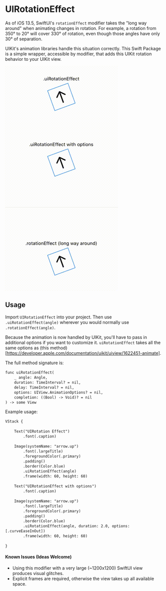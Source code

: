 # UIRotationEffect

As of iOS 13.5, SwiftUI's `rotationEffect` modifier takes the "long way around" when animating changes in rotation. For example, a rotation from 350° to 20° will cover 330° of rotation, even though those angles have only 30° of separation.

UIKit's animation libraries handle this situation correctly. This Swift Package is a simple wrapper, accessible by modifier, that adds this UIKit rotation behavior to your UIKit view.

![](example.gif)

## Usage
Import `UIRotationEffect` into your project. Then use `.uiRotationEffect(angle)` wherever you would normally use `.rotationEffect(angle)`.

Because the animation is now handled by UIKit, you'll have to pass in additional options if you want to customize it. `uiRotationEffect` takes all the same options as (this method)[https://developer.apple.com/documentation/uikit/uiview/1622451-animate]. 

The full method signature is:
```
func uiRotationEffect(
    _ angle: Angle, 
    duration: TimeInterval? = nil, 
    delay: TimeInterval? = nil, 
    options: UIView.AnimationOptions? = nil, 
    completion: ((Bool) -> Void)? = nil
) -> some View
```

Example usage:
```
VStack {

    Text("UIRotation Effect")
        .font(.caption)
        
    Image(systemName: "arrow.up")
        .font(.largeTitle)
        .foregroundColor(.primary)
        .padding()
        .border(Color.blue)
        .uiRotationEffect(angle)
        .frame(width: 60, height: 60)

    Text("UIRotationEffect with options")
        .font(.caption)

    Image(systemName: "arrow.up")
        .font(.largeTitle)
        .foregroundColor(.primary)
        .padding()
        .border(Color.blue)
        .uiRotationEffect(angle, duration: 2.0, options: [.curveEaseInOut])
        .frame(width: 60, height: 60)

}
```

#### Known Issues (Ideas Welcome)
* Using this modifier with a very large (~1200x1200) SwiftUI view produces visual glitches.
* Explicit frames are required, otherwise the view takes up all available space.